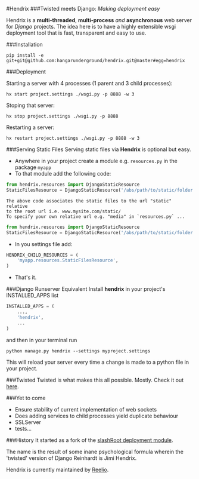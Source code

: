 #Hendrix
###Twisted meets Django: *Making deployment easy*

Hendrix is a **multi-threaded**, **multi-process** *and* **asynchronous**
web server for *Django* projects. The idea here is to have a highly extensible
wsgi deployment tool that is fast, transparent and easy to use.

###Installation

`pip install -e git+git@github.com:hangarunderground/hendrix.git@master#egg=hendrix`

###Deployment

Starting a server with 4 processes (1 parent and 3 child processes):

`hx start project.settings ./wsgi.py -p 8888 -w 3`

Stoping that server:

`hx stop project.settings ./wsgi.py -p 8888`

Restarting a server:

`hx restart project.settings ./wsgi.py -p 8888 -w 3`

###Serving Static Files
Serving static files via **Hendrix** is optional but easy.

* Anywhere in your project create a module e.g. `resources.py` in the package `myapp`
* To that module add the following code:
```python
from hendrix.resources import DjangoStaticResource
StaticFilesResource = DjangoStaticResource('/abs/path/to/static/folder')
```
    The above code associates the static files to the url "static" relative
    to the root url i.e. www.mysite.com/static/
    To specify your own relative url e.g. "media" in `resources.py` ...
```python
from hendrix.resources import DjangoStaticResource
StaticFilesResource = DjangoStaticResource('/abs/path/to/static/folder', 'media')
```
* In you settings file add:
```python
HENDRIX_CHILD_RESOURCES = (
    'myapp.resources.StaticFilesResource',
)
```
* That's it.


###Django Runserver Equivalent
Install **hendrix** in your project's INSTALLED_APPS list
```python
INSTALLED_APPS = (
    ...,
    'hendrix',
    ...
)
```
and then in your terminal run

```
python manage.py hendrix --settings myproject.settings
```
This will reload your server every time a change is made to a python file in
your project.

###Twisted
Twisted is what makes this all possible. Mostly. Check it out [here](https://twistedmatrix.com/trac/).




###Yet to come
* Ensure stability of current implementation of web sockets
* Does adding services to child processes yield duplicate behaviour
* SSLServer
* tests...


###History
It started as a fork of the
[slashRoot deployment module](https://github.com/SlashRoot/WHAT/tree/44f50ee08c5d7acb74ed8a4ce928e85eb2dc714f/deployment).

The name is the result of some inane psychological formula wherein the
'twisted' version of Django Reinhardt is Jimi Hendrix.

Hendrix is currently maintained by [Reelio](reelio.com).
